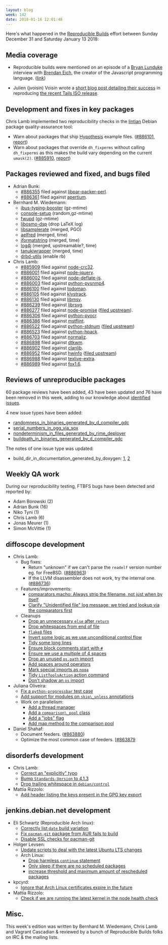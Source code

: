 ```yaml
---
layout: blog
week: 142
date: 2018-01-16 12:01:48
---
```


Here's what happened in the [Reproducible Builds](https://reproducible-builds.org) effort between Sunday December 31 and Saturday January 13 2018:

Media coverage
--------------

* Reproducible builds were mentioned on an episode of a [Bryan Lunduke](http://lunduke.com/) interview with [Brendan Eich](https://brendaneich.com/), the creator of the Javascript programming language. ([link](https://player.fm/series/lunduke-hour/brendan-eich-interview-lunduke-show-special-jan-9th-2018))

* Julien (jvoisin) Voisin wrote a [short blog post detailing their success](https://dustri.org/b/tails-34-reproductible-build.html) in reproducing [the recent Tails ISO release](https://tails.boum.org/news/version_3.4/index.en.html).

Development and fixes in key packages
-------------------------------------

Chris Lamb implemented two reproducibility checks in the <a href="https://tracker.debian.org/pkg/lintian">lintian</a> Debian package quality-assurance tool:

* Warn about packages that ship [Hypothesis](https://hypothesis.readthedocs.io/en/latest/) example files. (<a href="https://bugs.debian.org/886101">#886101</a>, [report](https://lintian.debian.org/tags/package-contains-python-hypothesis-example.html))
* Warn about packages that override `dh_fixperms` without calling `dh_fixperms` as this makes the build vary depending on the current `umask(2)`. (<a href="https://bugs.debian.org/885910">#885910</a>, [report](https://lintian.debian.org/tags/override_dh_fixperms-does-not-call-dh_fixperms.html))

Packages reviewed and fixed, and bugs filed
-------------------------------------------

* Adrian Bunk:
    * <a href="https://bugs.debian.org/886355">#886355</a> filed against <a href="https://tracker.debian.org/pkg/libpar-packer-perl">libpar-packer-perl</a>.
    * <a href="https://bugs.debian.org/886361">#886361</a> filed against <a href="https://tracker.debian.org/pkg/apertium">apertium</a>.
* Bernhard M. Wiedemann:
    * [ibus-typing-booster](https://build.opensuse.org/request/show/561975) (gz-mtime)
    * [console-setup](https://build.opensuse.org/request/show/561791) (random,gz-mtime)
    * [fwupd](https://github.com/hughsie/fwupd/pull/355) (gz-mtime)
    * [libosmo-dsp](https://build.opensuse.org/request/show/562355) (drop LaTeX log)
    * [libsamplerate](https://build.opensuse.org/request/show/562897) (merged, PGO)
    * [aelfred](https://build.opensuse.org/request/show/563167) (merged, time)
    * [jformatstring](https://build.opensuse.org/request/show/563168) (merged, time)
    * [log4j](https://build.opensuse.org/request/show/563323) (merged, upstreamable?, time)
    * [tanukiwrapper](https://build.opensuse.org/request/show/563336) (merged, time)
    * [drbd-utils](https://build.opensuse.org/request/show/563363) (enable rb)
* Chris Lamb:
    * <a href="https://bugs.debian.org/885909">#885909</a> filed against <a href="https://tracker.debian.org/pkg/node-crc32">node-crc32</a>.
    * <a href="https://bugs.debian.org/886001">#886001</a> filed against <a href="https://tracker.debian.org/pkg/node-jquery">node-jquery</a>.
    * <a href="https://bugs.debian.org/886002">#886002</a> filed against <a href="https://tracker.debian.org/pkg/node-deflate-js">node-deflate-js</a>.
    * <a href="https://bugs.debian.org/886003">#886003</a> filed against <a href="https://tracker.debian.org/pkg/python-pysnmp4">python-pysnmp4</a>.
    * <a href="https://bugs.debian.org/886100">#886100</a> filed against <a href="https://tracker.debian.org/pkg/todoman">todoman</a>.
    * <a href="https://bugs.debian.org/886105">#886105</a> filed against <a href="https://tracker.debian.org/pkg/klystrack">klystrack</a>.
    * <a href="https://bugs.debian.org/886130">#886130</a> filed against <a href="https://tracker.debian.org/pkg/libmsv">libmsv</a>.
    * <a href="https://bugs.debian.org/886239">#886239</a> filed against <a href="https://tracker.debian.org/pkg/librsvg">librsvg</a>.
    * <a href="https://bugs.debian.org/886277">#886277</a> filed against <a href="https://tracker.debian.org/pkg/node-promise">node-promise</a> ([filed upstream](https://github.com/then/promise/pull/146)).
    * <a href="https://bugs.debian.org/886306">#886306</a> filed against <a href="https://tracker.debian.org/pkg/python-pyocr">python-pyocr</a>.
    * <a href="https://bugs.debian.org/886386">#886386</a> filed against <a href="https://tracker.debian.org/pkg/mstflint">mstflint</a>.
    * <a href="https://bugs.debian.org/886522">#886522</a> filed against <a href="https://tracker.debian.org/pkg/python-stdnum">python-stdnum</a> ([filed upstream](https://github.com/arthurdejong/python-stdnum/pull/61))
    * <a href="https://bugs.debian.org/886523">#886523</a> filed against <a href="https://tracker.debian.org/pkg/python-hpack">python-hpack</a>.
    * <a href="https://bugs.debian.org/886703">#886703</a> filed against <a href="https://tracker.debian.org/pkg/normaliz">normaliz</a>.
    * <a href="https://bugs.debian.org/886898">#886898</a> filed against <a href="https://tracker.debian.org/pkg/dtkwm">dtkwm</a>.
    * <a href="https://bugs.debian.org/886902">#886902</a> filed against <a href="https://tracker.debian.org/pkg/clanlib">clanlib</a>.
    * <a href="https://bugs.debian.org/886952">#886952</a> filed against <a href="https://tracker.debian.org/pkg/hwinfo">hwinfo</a> ([filed upstream](https://github.com/openSUSE/hwinfo/pull/55))
    * <a href="https://bugs.debian.org/886988">#886988</a> filed against <a href="https://tracker.debian.org/pkg/texlive-extra">texlive-extra</a>.
    * <a href="https://bugs.debian.org/886989">#886989</a> filed against <a href="https://tracker.debian.org/pkg/fox1.6">fox1.6</a>.
    

Reviews of unreproducible packages
----------------------------------

60 package reviews have been added, 43 have been updated and 76 have been removed in this week,
adding to our knowledge about [identified issues](https://tests.reproducible-builds.org/debian/index_issues.html).

4 new issue types have been added:

* [randomness\_in\_binaries\_generated\_by\_d\_compiler\_gdc](https://anonscm.debian.org/git/reproducible/notes.git/commit/?id=76fe4646)
* [serial\_numbers\_in\_ogg\_via\_sox](https://anonscm.debian.org/git/reproducible/notes.git/commit/?id=132b01c7)
* [nondeterminism\_in\_files\_generated\_by\_rime\_deployer](https://anonscm.debian.org/git/reproducible/notes.git/commit/?id=6fa0f385)
* [buildpath\_in\_binaries\_generated\_by\_d\_compiler\_gdc](https://anonscm.debian.org/git/reproducible/notes.git/commit/?id=17d52477)

The notes of one issue type was updated:

* build\_dir\_in\_documentation\_generated\_by\_doxygen: [1](https://anonscm.debian.org/git/reproducible/notes.git/commit/?id=aacc8480), [2](https://anonscm.debian.org/git/reproducible/notes.git/commit/?id=862f8119)

Weekly QA work
--------------

During our reproducibility testing, FTBFS bugs have been detected and reported by:

 - Adam Borowski (2)
 - Adrian Bunk (16)
 - Niko Tyni (1)
 - Chris Lamb (6)
 - Jonas Meurer (1)
 - Simon McVittie (1)


diffoscope development
----------------------

- Chris Lamb:
    - Bug fixes:
        - Return "unknown" if we can't parse the `readelf` version number eg. for FreeBSD. (<a href="https://bugs.debian.org/886963">#886963</a>)
        - If the LLVM disassembler does not work, try the internal one. (<a href="https://bugs.debian.org/886736">#886736</a>)
    - Features/improvements:
        - [comparators.macho: Always strip the filename, not just when by itself](https://anonscm.debian.org/git/reproducible/diffoscope.git/commit/?id=35a2ce9)
        - [Clarify "Unidentified file" log message; we tried and lookup via the comparators first](https://anonscm.debian.org/git/reproducible/diffoscope.git/commit/?id=40dca4b)
    - Cleanups
        - [Drop an unnecessary `else` after `return`](https://anonscm.debian.org/git/reproducible/diffoscope.git/commit/?id=b5ba6a9)
        - [Drop whitespaces from end of file](https://anonscm.debian.org/git/reproducible/diffoscope.git/commit/?id=c32d58e)
        - [`flake8` files](https://anonscm.debian.org/git/reproducible/diffoscope.git/commit/?id=14317f5)
        - [Invert some logic as we use unconditional control flow](https://anonscm.debian.org/git/reproducible/diffoscope.git/commit/?id=720305c)
        - [Tidy some long lines](https://anonscm.debian.org/git/reproducible/diffoscope.git/commit/?id=1ad4055)
        - [Ensure block comments start with `#`](https://anonscm.debian.org/git/reproducible/diffoscope.git/commit/?id=41075d7)
        - [Ensure we use a multiple of 4 spaces](https://anonscm.debian.org/git/reproducible/diffoscope.git/commit/?id=066b09f)
        - [Drop an unused `os.path` import](https://anonscm.debian.org/git/reproducible/diffoscope.git/commit/?id=2fa37b1)
        - [Add spaces around operators](https://anonscm.debian.org/git/reproducible/diffoscope.git/commit/?id=26ec6a1)
        - [Mark special imports as `noqa`](https://anonscm.debian.org/git/reproducible/diffoscope.git/commit/?id=990f473)
        - [Tidy `ListToolsAction` action command](https://anonscm.debian.org/git/reproducible/diffoscope.git/commit/?id=ae117fe)
        - [Don't shadow an `os` import](https://anonscm.debian.org/git/reproducible/diffoscope.git/commit/?id=e51e801)
- Juliana Oliveira:
    - [Fix a `python-progressbar` test case](https://anonscm.debian.org/git/reproducible/diffoscope.git/commit/?id=e7a02fc)
    - [Add support for modules on `skip\_unless` annotations](https://anonscm.debian.org/git/reproducible/diffoscope.git/commit/?id=dd739d5)
    - Work on parallelism:
        - [Add a thread manager](https://anonscm.debian.org/git/reproducible/diffoscope.git/commit/?id=644d3c1)
        - [Add a `comparison\_pool` class](https://anonscm.debian.org/git/reproducible/diffoscope.git/commit/?id=b9c0841)
        - [Add a "jobs" flag](https://anonscm.debian.org/git/reproducible/diffoscope.git/commit/?id=e922da6)
        - [Add map method to the comparison pool](https://anonscm.debian.org/git/reproducible/diffoscope.git/commit/?id=4929388)
- Daniel Shahaf:
    - Document feeders. (<a href="https://bugs.debian.org/863880">#863880</a>)
    - Optimize the most common case of feeders. [<a href="https://bugs.debian.org/863879">#863879</a>

disorderfs development
----------------------

- Chris Lamb:
    - [Correct an "explicitly" typo](https://anonscm.debian.org/git/reproducible/disorderfs.git/commit/?id=9d6ee69)
    - [Bump `Standards-Version` to 4.1.3](https://anonscm.debian.org/git/reproducible/disorderfs.git/commit/?id=df49816)
    - [Drop trailing whitespace in `debian/control`](https://anonscm.debian.org/git/reproducible/disorderfs.git/commit/?id=6a77883)
- Mattia Rizzolo:
    - [Add header listing the keys present in the GPG key export](https://anonscm.debian.org/git/reproducible/disorderfs.git/commit/?id=7bcb4f4)
    

jenkins.debian.net development
------------------------------

- Eli Schwartz (Reproducible Arch linux):
    - [Correctly list `date` build variation](https://anonscm.debian.org/git/qa/jenkins.debian.net.git/commit/?id=ef0321ca)
    - [Fix `pacman-git` package from AUR fails to build](https://anonscm.debian.org/git/qa/jenkins.debian.net.git/commit/?id=61a4dcaa)
    - [Disable SSL checks for pacman-git](https://anonscm.debian.org/git/qa/jenkins.debian.net.git/commit/?id=fe44d18f)
- Holger Levsen:
    - [Update scripts to deal with the latest Ubuntu LTS changes](https://anonscm.debian.org/git/qa/jenkins.debian.net.git/commit/?id=2f97093a)
    - Arch Linux:
        - [Drop harmless `continue` statement](https://anonscm.debian.org/git/qa/jenkins.debian.net.git/commit/?id=3a5781e2)
        - [Only sleep if there are no scheduled packages](https://anonscm.debian.org/git/qa/jenkins.debian.net.git/commit/?id=44527fab)
        - [increase threshold and maximum amount of rescheduled packages](https://anonscm.debian.org/git/qa/jenkins.debian.net.git/commit/?id=995e81be)
- kpcyrd:
    - [Ignore that Arch Linux certificates expire in the future](https://anonscm.debian.org/git/qa/jenkins.debian.net.git/commit/?id=473cf45b)
- Mattia Rizzolo:
    - [Check if we are running the latest kernel in the node health check](https://anonscm.debian.org/git/qa/jenkins.debian.net.git/commit/?id=17307c4e)


Misc.
-----

This week's edition was written by Bernhard M. Wiedemann, Chris Lamb and Vagrant Cascadian & reviewed by a bunch of Reproducible Builds folks on IRC & the mailing lists.
